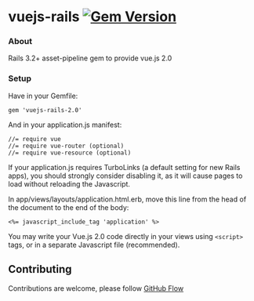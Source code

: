 # vuejs-rails [![Gem Version](https://badge.fury.io/rb/vuejs-rails.png)](http://badge.fury.io/rb/vuejs-rails)

### About

Rails 3.2+ asset-pipeline gem to provide vue.js 2.0

### Setup

Have in your Gemfile:

	gem 'vuejs-rails-2.0'

And in your application.js manifest:

	//= require vue
	//= require vue-router (optional)
	//= require vue-resource (optional)

If your application.js requires TurboLinks (a default setting for new Rails apps), you should strongly consider disabling it, as it will cause pages to load without reloading the Javascript.

In app/views/layouts/application.html.erb, move this line from the head of the document to the end of the body:

```<%= javascript_include_tag 'application' %>``` 

You may write your Vue.js 2.0 code directly in your views using ```<script>``` tags, or in a separate Javascript file (recommended).

## Contributing

Contributions are welcome, please follow [GitHub Flow](https://guides.github.com/introduction/flow/index.html)
